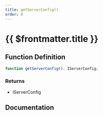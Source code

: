 ```yaml
---
title: getServerConfig()
order: 0
---
```


# {{ $frontmatter.title }}

<!--@include: ./getServerConfig_partial_header.md-->

## Function Definition

```ts
function getServerConfig(): IServerConfig;
```

### Returns

* IServerConfig

## Documentation

<!--@include: ./getServerConfig_partial_footer.md-->
